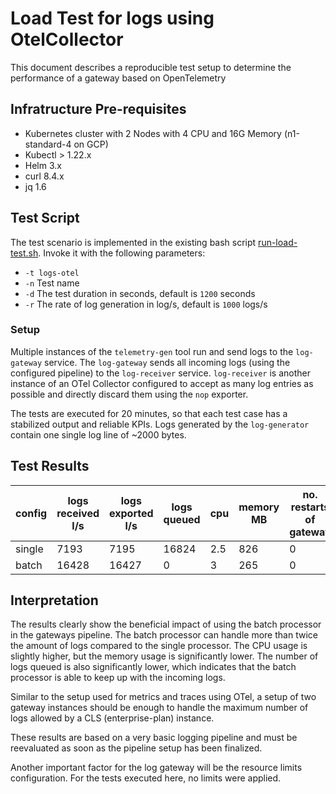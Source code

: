 # Load Test for logs using OtelCollector

This document describes a reproducible test setup to determine the performance of a gateway based on OpenTelemetry

## Infratructure Pre-requisites

- Kubernetes cluster with 2 Nodes with 4 CPU and 16G Memory (n1-standard-4 on GCP)
- Kubectl > 1.22.x
- Helm 3.x
- curl 8.4.x
- jq 1.6


## Test Script

The test scenario is implemented in the existing bash script [run-load-test.sh](../../../hack/load-tests/run-load-test.sh).
Invoke it with the following parameters:

- `-t logs-otel`
- `-n` Test name
- `-d` The test duration in seconds, default is `1200` seconds
- `-r` The rate of log generation in log/s, default is `1000` logs/s

### Setup

Multiple instances of the `telemetry-gen` tool run and send logs to the `log-gateway` service. The `log-gateway` sends all incoming logs (using the configured pipeline) to the `log-receiver` service.
`log-receiver` is another instance of an OTel Collector configured to accept as many log entries as possible and directly discard them using the `nop` exporter.

The tests are executed for 20 minutes, so that each test case has a stabilized output and reliable KPIs. Logs generated by the `log-generator` contain one single log line of ~2000 bytes.


## Test Results

<div class="table-wrapper" markdown="block">

| config | logs received l/s | logs exported l/s | logs queued | cpu | memory MB | no. restarts of gateway | no. restarts of generator |
| ------ | ----------------- | ----------------- | ----------- | --- | --------- | ----------------------- | ------------------------- |
| single | 7193              | 7195              | 16824       | 2.5 | 826       | 0                       | 1                         |
| batch  | 16428             | 16427             | 0           | 3   | 265       | 0                       | 1                         |
</div>

## Interpretation

The results clearly show the beneficial impact of using the batch processor in the gateways pipeline. The batch processor can handle more than twice the amount of logs compared to the single processor. The CPU usage is slightly higher, but the memory usage is significantly lower. The number of logs queued is also significantly lower, which indicates that the batch processor is able to keep up with the incoming logs.

Similar to the setup used for metrics and traces using OTel, a setup of two gateway instances should be enough to handle the maximum number of logs allowed by a CLS (enterprise-plan) instance.

These results are based on a very basic logging pipeline and must be reevaluated as soon as the pipeline setup has been finalized.

Another important factor for the log gateway will be the resource limits configuration. For the tests executed here, no limits were applied.
